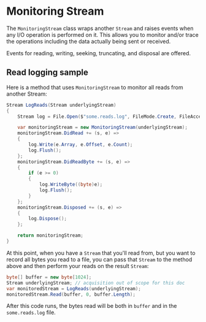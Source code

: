 # Monitoring Stream

The `MonitoringStream` class wraps another `Stream` and raises events when any I/O operation is performed on it.
This allows you to monitor and/or trace the operations including the data actually being sent or received.

Events for reading, writing, seeking, truncating, and disposal are offered.

## Read logging sample

Here is a method that uses `MonitoringStream` to monitor all reads from another Stream:

```cs
Stream LogReads(Stream underlyingStream)
{
    Stream log = File.Open($"some.reads.log", FileMode.Create, FileAccess.Write, FileShare.Read);

    var monitoringStream = new MonitoringStream(underlyingStream);
    monitoringStream.DidRead += (s, e) =>
    {
        log.Write(e.Array, e.Offset, e.Count);
        log.Flush();
    };
    monitoringStream.DidReadByte += (s, e) =>
    {
        if (e >= 0)
        {
            log.WriteByte((byte)e);
            log.Flush();
        }
    };
    monitoringStream.Disposed += (s, e) =>
    {
        log.Dispose();
    };

    return monitoringStream;
}
```

At this point, when you have a `Stream` that you'll read from, but you want to record all bytes you read to a file,
you can pass that `Stream` to the method above and then perform your reads on the result `Stream`:

```cs
byte[] buffer = new byte[1024];
Stream underlyingStream; // acquisition out of scope for this doc
var monitoredStream = LogReads(underlyingStream);
monitoredStream.Read(buffer, 0, buffer.Length);
```

After this code runs, the bytes read will be both in `buffer` and in the `some.reads.log` file.
